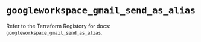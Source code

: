 # `googleworkspace_gmail_send_as_alias`

Refer to the Terraform Registory for docs: [`googleworkspace_gmail_send_as_alias`](https://registry.terraform.io/providers/hashicorp/googleworkspace/0.7.0/docs/resources/gmail_send_as_alias).
